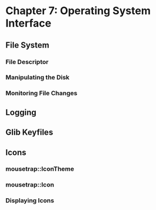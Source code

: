 # Chapter 7: Operating System Interface

## File System

### File Descriptor

### Manipulating the Disk

### Monitoring File Changes

## Logging

## Glib Keyfiles

## Icons

### mousetrap::IconTheme

### mousetrap::Icon

### Displaying Icons